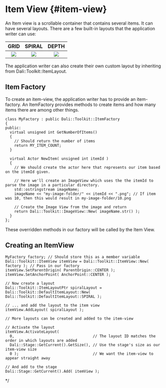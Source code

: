 <!--
/**-->

# Item View {#item-view}

An Item view is a scrollable container that contains several items.
It can have several layouts.
There are a few built-in layouts that the application writer can use:

|GRID                    |SPIRAL                    |DEPTH                    |
|:----------------------:|:------------------------:|:-----------------------:|
|![ ](item-view/grid.png)|![ ](item-view/spiral.png)|![ ](item-view/depth.png)|

The application writer can also create their own custom layout by inheriting from Dali::Toolkit::ItemLayout.

## Item Factory

To create an item-view, the application writer has to provide an item-factory.
An ItemFactory provides methods to create items and how many items there are among other things.

~~~{.cpp}
class MyFactory : public Dali::Toolkit::ItemFactory
{
public:
  virtual unsigned int GetNumberOfItems()
  {
    // Should return the number of items
    return MY_ITEM_COUNT;
  }

  virtual Actor NewItem( unsigned int itemId )
  {
    // We should create the actor here that represents our item based on the itemId given.

    // Here we'll create an ImageView which uses the the itemId to parse the image in a particular directory.
    std::ostringstream imageName;
    imageName << "my-image-folder/" << itemId << ".png"; // If item was 10, then this would result in my-image-folder/10.png

    // Create the Image View from the image and return
    return Dali::Toolkit::ImageView::New( imageName.str() );
  }
};
~~~
These overridden methods in our factory will be called by the Item View.

## Creating an ItemView

~~~{.cpp}
MyFactory factory; // Should store this as a member variable
Dali::Toolkit::ItemView itemView = Dali::Toolkit::ItemView::New( factory ); // Pass in our factory
itemView.SetParentOrigin( ParentOrigin::CENTER );
itemView.SetAnchorPoint( AnchorPoint::CENTER );

// Now create a layout
Dali::Toolkit::ItemLayoutPtr spiralLayout = Dali::Toolkit::DefaultItemLayout::New( Dali::Toolkit::DefaultItemLayout::SPIRAL );

// ... and add the layout to the item view
itemView.AddLayout( spiralLayout );

// More layouts can be created and added to the item-view

// Activate the layout
itemView.ActivateLayout(
  0,                                   // The layout ID matches the order in which layouts are added
  Dali::Stage::GetCurrent().GetSize(), // Use the stage's size as our item-view size
  0 );                                 // We want the item-view to appear straight away

// And add to the stage
Dali::Stage::GetCurrent().Add( itemView );
~~~

*/